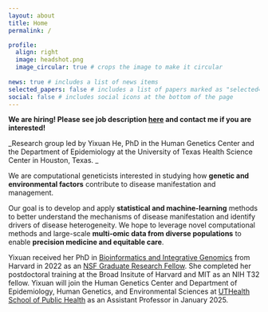 ```yaml
---
layout: about
title: Home
permalink: /

profile:
  align: right
  image: headshot.png
  image_circular: true # crops the image to make it circular
  
news: true # includes a list of news items
selected_papers: false # includes a list of papers marked as "selected={true}"
social: false # includes social icons at the bottom of the page
---
```

**We are hiring! Please see job description [here](https://www.heylab.org/positions/) and contact me if you are interested!**

_Research group led by Yixuan He, PhD in the Human Genetics Center and the Department of Epidemiology at the University of Texas Health Science Center in Houston, Texas.
_

We are computational geneticists interested in studying how **genetic and environmental factors** contribute to disease manifestation and management. 

Our goal is to develop and apply **statistical and machine-learning** methods to better understand the mechanisms of disease manifestation and identify drivers of disease heterogeneity. We hope to leverage novel computational methods and large-scale **multi-omic data from diverse populations** to enable **precision medicine and equitable care**.

Yixuan received her PhD in [Bioinformatics and Integrative Genomics](https://dbmi.hms.harvard.edu/education/phd-program/big-phd-track) from Harvard in 2022 as an [NSF Graduate Research Fellow](https://www.nsfgrfp.org/). She completed her postdoctoral training at the Broad Insitute of Harvard and MIT as an NIH T32 fellow. Yixuan will join the Human Genetics Center and Department of Epidemiology, Human Genetics, and Environmental Sciences at [UTHealth School of Public Health](https://sph.uth.edu/campuses/houston) as an Assistant Professor in January 2025. 
